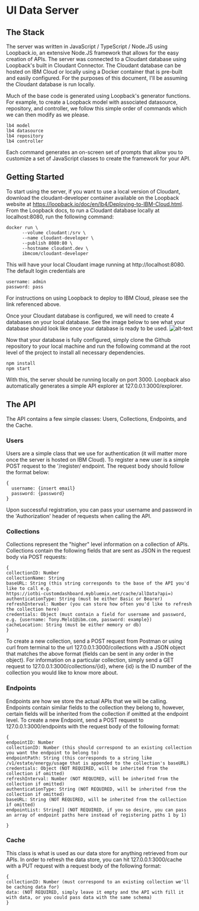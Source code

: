 # UI Data Server

## The Stack

The server was written in JavaScript / TypeScript / Node.JS using Loopback.io, an extensive Node.JS framework that allows for the easy creation of APIs. The server was connected to a Cloudant database using Loopback's built in Cloudant Connector. The Cloudant database can be hosted on IBM Cloud or locally using a Docker container that is pre-built and easily configured. For the purposes of this document, I'll be assuming the Cloudant database is run locally.

Much of the base code is generated using Loopback's generator functions. For example, to create a Loopback model with associated datasource, repository, and controller, we follow this simple order of commands which we can then modify as we please.

```
lb4 model
lb4 datasource
lb4 repository
lb4 controller
```
Each command generates an on-screen set of prompts that allow you to customize a set of JavaScript classes to create the framework for your API.

## Getting Started
To start using the server, if you want to use a local version of Cloudant, download the cloudant-developer container available on the Loopback website at https://loopback.io/doc/en/lb4/Deploying-to-IBM-Cloud.html. From the Loopback docs, to run a Cloudant database locally at localhost:8080, run the following command:
```
docker run \
      --volume cloudant:/srv \
      --name cloudant-developer \
      --publish 8080:80 \
      --hostname cloudant.dev \
      ibmcom/cloudant-developer
```
This will have your local Cloudant image running at http://localhost:8080. The default login credentials are
```
username: admin
password: pass
```
For instructions on using Loopback to deploy to IBM Cloud, please see the link referenced above.

Once your Cloudant database is configured, we will need to create 4 databases on your local database. See the image below to see what your database should look like once your database is ready to be used.
![alt-text](https://github.ibm.com/Tony-Melo1/UI-server/blob/master/public/DB.png "Database after creation")
 
Now that your database is fully configured, simply clone the Github repository to your local machine and run the following command at the root level of the project to install all necessary dependencies.
```
npm install
npm start
```
With this, the server should be running locally on port 3000. Loopback also automatically generates a simple API explorer at 127.0.0.1:3000/explorer.

## The API

The API contains a few simple classes: Users, Collections, Endpoints, and the Cache.

### Users
Users are a simple class that we use for authentication (it will matter more once the server is hosted on IBM Cloud). To register a new user is a simple POST request to the '/register/ endpoint. The request body should follow the format below:
```
{
  username: {insert email}
  password: {password}
}
```
Upon successful registration, you can pass your username and password in the 'Authorization' header of requests when calling the API.

### Collections
Collections represent the "higher" level information on a collection of APIs. Collections contain the following fields that are sent as JSON in the request body via POST requests:
```
{
collectionID: Number
collectionName: String
baseURL: String (this string corresponds to the base of the API you'd like to call e.g.
https://iotbi-customdashboard.mybluemix.net/cache/allData?api=)
authenticationType: String (must be either Basic or Bearer)
refreshInterval: Number (you can store how often you'd like to refresh the collection here)
credentials: Object (must contain a field for username and password, e.g. {username: Tony.Melo1@ibm.com, password: example})
cacheLocation: String (must be either memory or db)
}
```
To create a new collection, send a POST request from Postman or using curl from terminal to the url 127.0.0.1:3000/collections with a JSON object that matches the above format (fields can be sent in any order in the object). For information on a particular collection, simply send a GET request to 127.0.0.1:3000/collections/{id}, where {id} is the ID number of the collection you would like to know more about.

### Endpoints
Endpoints are how we store the actual APIs that we will be calling. Endpoints contain similar fields to the collection they belong to, however, certain fields will be inherited from the collection if omitted at the endpoint level. To create a new Endpoint, send a POST request to 127.0.0.1:3000/endpoints with the request body of the following format:
```
{
endpointID: Number
collectionID: Number (this should correspond to an existing collection you want the endpoint to belong to)
endpointPath: String (this corresponds to a string like /v1/estate/energy/usage that is appended to the collection's baseURL)
credentials: Object (NOT REQUIRED, will be inherited from the collection if omitted)
refreshInterval: Number (NOT REQUIRED, will be inherited from the collection if omitted)
authenticationType: String (NOT REQUIRED, will be inherited from the collection if omitted)
baseURL: String (NOT REQUIRED, will be inherited from the collection if omitted)
endpointList: String[] (NOT REQUIRED, if you so desire, you can pass an array of endpoint paths here instead of registering paths 1 by 1)

}
```

### Cache
This class is what is used as our data store for anything retrieved from our APIs. In order to refresh the data store, you can hit 127.0.0.1:3000/cache with a PUT request with a request body of the following format:
```
{
collectionID: Number (must correspond to an existing collection we'll be caching data for)
data: (NOT REQUIRED, simply leave it empty and the API with fill it with data, or you could pass data with the same schema)
}
```

